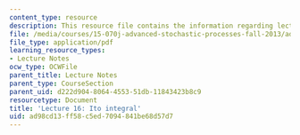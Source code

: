 ```yaml
---
content_type: resource
description: This resource file contains the information regarding lecture 16.
file: /media/courses/15-070j-advanced-stochastic-processes-fall-2013/ad98cd13ff58c5ed7094841be68d57d7_MIT15_070JF13_Lec16.pdf
file_type: application/pdf
learning_resource_types:
- Lecture Notes
ocw_type: OCWFile
parent_title: Lecture Notes
parent_type: CourseSection
parent_uid: d222d904-8064-4553-51db-11843423b8c9
resourcetype: Document
title: 'Lecture 16: Ito integral'
uid: ad98cd13-ff58-c5ed-7094-841be68d57d7
---
```


